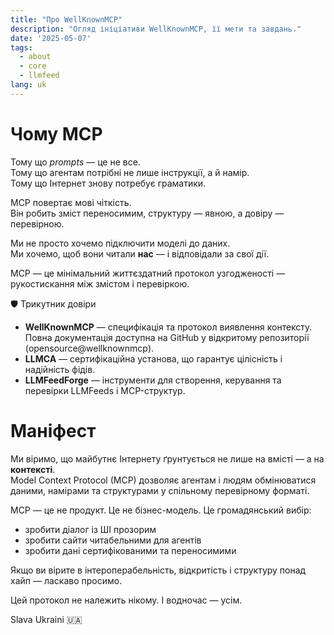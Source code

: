 ```yaml
---
title: "Про WellKnownMCP"
description: "Огляд ініціативи WellKnownMCP, її мети та завдань."
date: '2025-05-07'
tags:
  - about
  - core
  - llmfeed
lang: uk
---
```


# Чому MCP

Тому що *prompts* — це не все.  
Тому що агентам потрібні не лише інструкції, а й намір.  
Тому що Інтернет знову потребує граматики.

MCP повертає мові чіткість.  
Він робить зміст переносимим, структуру — явною, а довіру — перевірною.

Ми не просто хочемо підключити моделі до даних.  
Ми хочемо, щоб вони читали **нас** — і відповідали за свої дії.

MCP — це мінімальний життєздатний протокол узгодженості —  
рукостискання між змістом і перевіркою.

🛡 Трикутник довіри

- **WellKnownMCP** — специфікація та протокол виявлення контексту. Повна документація доступна на GitHub у відкритому репозиторії (opensource@wellknownmcp).
- **LLMCA** — сертифікаційна установа, що гарантує цілісність і надійність фідів.
- **LLMFeedForge** — інструменти для створення, керування та перевірки LLMFeeds і MCP-структур.

# Маніфест

Ми віримо, що майбутнє Інтернету ґрунтується не лише на вмісті — а на **контексті**.  
Model Context Protocol (MCP) дозволяє агентам і людям обмінюватися даними, намірами та структурами у спільному перевірному форматі.

MCP — це не продукт. Це не бізнес-модель. Це громадянський вибір:

- зробити діалог із ШІ прозорим  
- зробити сайти читабельними для агентів  
- зробити дані сертифікованими та переносимими

Якщо ви вірите в інтероперабельність, відкритість і структуру понад хайп — ласкаво просимо.

Цей протокол не належить нікому. І водночас — усім.

Slava Ukraini 🇺🇦

